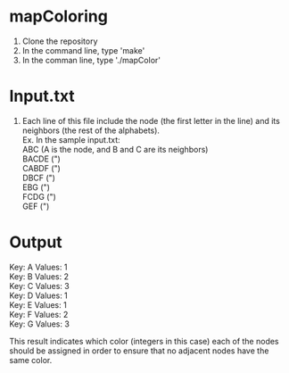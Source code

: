 # mapColoring

1. Clone the repository<br />
2. In the command line, type 'make'<br />
3. In the comman line, type './mapColor'<br />

# Input.txt

1. Each line of this file include the node (the first letter in the line) and its neighbors (the rest of the alphabets).<br />
Ex. In the sample input.txt:<br />
ABC  (A is the node, and B and C are its neighbors)<br />
BACDE (")<br />
CABDF (")<br />
DBCF (")<br />
EBG (")<br />
FCDG (")<br />
GEF (")<br />

# Output

Key: A Values: 1<br />
Key: B Values: 2<br />
Key: C Values: 3<br />
Key: D Values: 1<br />
Key: E Values: 1<br />
Key: F Values: 2<br />
Key: G Values: 3<br />

This result indicates which color (integers in this case) each of the nodes should be assigned in order to ensure that no adjacent nodes have the same color.

